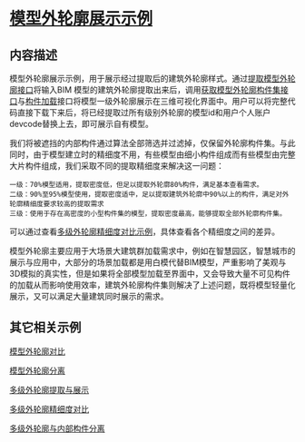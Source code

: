 # [模型外轮廓展示示例](https://www.bos.xyz/examples/course/type=outlines_show)

## 内容描述

模型外轮廓展示示例，用于展示经过提取后的建筑外轮廓样式。通过[提取模型外轮廓接口](https://www.bos.xyz/guide/swapi/getOuter)将输入BIM 模型的建筑外轮廓提取出来后，调用[获取模型外轮廓构件集接口](https://www.bos.xyz/guide/swapi/getOuterComs)与[构件加载](https://www.bos.xyz/guide/swapi/showModelByComponentId(id,callback))接口将模型一级外轮廓展示在三维可视化界面中。用户可以将完整代码直接下载下来后，将已经提取过所有级别外轮廓的模型id和用户个人账户devcode替换上去，即可展示自有模型。

我们将被遮挡的内部构件通过算法全部筛选并过滤掉，仅保留外轮廓构件集。与此同时，由于模型建立时的精细度不用，有些模型由细小构件组成而有些模型由完整大片构件组成，我们采取不同的提取精细度来解决这一问题：

    一级：70%模型适用，提取密度低，但足以提取外轮廓80%构件，满足基本查看需求。
    二级：90%至95%模型使用，提取密度适中，足以提取建筑外轮廓中90%以上的构件，满足对外轮廓精细度要求较高的提取需求
    三级：使用于存在高密度的小型构件集的模型，提取密度最高，能够提取全部外轮廓构件集。

可以通过查看[多级外轮廓精细度对比示例](https://www.bos.xyz/examples/course/type=outlines_mutilCompared)，具体查看各个精细度之间的差异。

模型外轮廓主要应用于大场景大建筑群加载需求中，例如在智慧园区，智慧城市的展示与应用中，大部分的场景加载都是用白模代替BIM模型，严重影响了美观与3D模拟的真实性，但是如果将全部模型加载至界面中，又会导致大量不可见构件的加载从而影响使用效率，建筑外轮廓构件集则解决了上述问题，既将模型轻量化展示，又可以满足大量建筑同时展示的需求。

## 其它相关示例

[模型外轮廓对比](https://www.bos.xyz/examples/course/type=outlines_compared)

[模型外轮廓分离](https://www.bos.xyz/examples/course/type=outlines_separation)

[多级外轮廓提取与展示](https://www.bos.xyz/examples/course/type=outlines_mutilShow)

[多级外轮廓精细度对比](https://www.bos.xyz/examples/course/type=outlines_mutilCompared)

[多级外轮廓与内部构件分离](https://www.bos.xyz/examples/course/type=outlines_multiSeparation)

